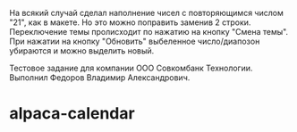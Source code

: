На всякий случай сделал наполнение чисел с повторяющимся числом "21", как в макете. Но это можно поправить заменив 2 строки.
Переключение темы пролисходит по нажатию на кнопку "Смена темы".
При нажатии на кнопку "Обновить" выбеленное число/диапозон убираются и можно выделить новый.


Тестовое задание для компании ООО Совкомбанк Технологии. 
Выполнил Федоров Владимир Александрович.

# alpaca-calendar